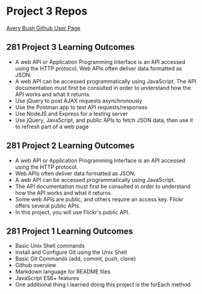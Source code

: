 # Project 3 Repos
[Avery Bush Github User Page](https://averybush.github.io/)

## 281 Project 3 Learning Outcomes
- A web API or Application Programming Interface is an API accessed using the HTTP protocol. Web APIs often deliver data
formatted as JSON.
- A web API can be accessed programmatically using JavaScript. The API documentation must first be consulted in order to understand how the API works and what it returns.
- Use jQuery to post AJAX requests asynchronously
- Use the Postman app to test API requests/responses
- Use NodeJS and Express for a testing server
- Use jQuery, JavaScript, and public APIs to fetch JSON data, then
use it to refresh part of a web page

## 281 Project 2 Learning Outcomes
- A web API or Application Programming Interface is an API
accessed using the HTTP protocol.
- Web APIs often deliver data formatted as JSON.
- A web API can be accessed programmatically using
JavaScript.
- The API documentation must first be consulted in order to
understand how the API works and what it returns.
- Some web APIs are public, and others require an access key.
Flickr offers several public APIs.
- In this project, you will use Flickr's public API.



## 281 Project 1 Learning Outcomes
- Basic Unix Shell commands
- Install and Configure Git using the Unix Shell
- Basic Git Commands (add, commit, push, clone)
- Github overview
- Markdown language for README files
- JavaScript ES6+ features
- One additional thing I learned doing this project is the forEach method
